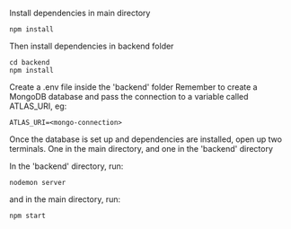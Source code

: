 Install dependencies in main directory

```
npm install
```

Then install dependencies in backend folder

```
cd backend
npm install
```

Create a .env file inside the 'backend' folder
Remember to create a MongoDB database and pass the connection to a variable called ATLAS_URI, eg:

```
ATLAS_URI=<mongo-connection>
```

Once the database is set up and dependencies are installed, open up two terminals. One in the main directory, and one in the 'backend' directory

In the 'backend' directory, run:

```
nodemon server
```

and in the main directory, run:

```
npm start
```
